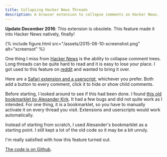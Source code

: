 ```yaml
---
title: Collapsing Hacker News Threads
description: A browser extension to collapse comments on Hacker News.
---
```


**Update December 2016**: This extension is obsolete. This feature made it into Hacker News natively, finally!

{% include figure.html src="/assets/2015-06-10-screenshot.png" alt="screensot" %}

One thing I miss from [Hacker News](https://news.ycombinator.com) is the ability to collapse comment trees. Long threads can be quite hard to read and it is easy to lose your place. I got used to this feature on [reddit](https://www.reddit.com) and wanted to bring it over.

<!--more-->

Here are a [Safari extension and a userscript](https://github.com/arthurhammer/hackernews-collapse), whichever you prefer. Both add a button to every comment, click it to hide or show child comments.

Before starting, I looked around to see if this had been done. I found [this old bookmarklet by Alexander Kirk](https://alexander.kirk.at/2010/02/16/collapsible-threads-for-hacker-news/). It had a few bugs and did not quite work as I intended. For one thing, it is a bookmarklet, so you have to manually activate it on every thread you visit. Extensions and userscripts would work automatically.

Instead of starting from scratch, I used Alexander's bookmarklet as a starting point. I still kept a lot of the old code so it may be a bit unruly.

I'm really satisfied with how this feature turned out.

[The code is on Github](https://github.com/arthurhammer/hackernews-collapse).